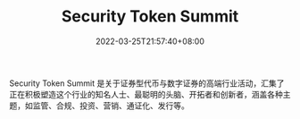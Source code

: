 ﻿---
weight: 
title: "Security Token Summit"
description: "Security Token Summit 是关于证券型代币与数字证券的高端行业活动，汇集了正在积极塑造这个行业的知名人士、最聪明的头脑、开拓者和创新者，涵盖各种主题，如监管、合规、投资、..."
date: 2022-03-25T21:57:40+08:00
lastmod: 2022-03-25T16:45:40+08:00
draft: false
authors: ["Metabd"]
featuredImage: "security-token-summit.jpg"
link: ""
tags: ["元宇宙社区","Security Token Summit"]
categories: ["navigation"]
navigation: ["元宇宙社区"]
lightgallery: true
toc: true
pinned: false
recommend: false
recommend1: false
---
Security Token Summit 是关于证券型代币与数字证券的高端行业活动，汇集了正在积极塑造这个行业的知名人士、最聪明的头脑、开拓者和创新者，涵盖各种主题，如监管、合规、投资、营销、通证化、发行等。
